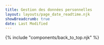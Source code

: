 ```yaml
---
title: Gestion des données personnelles  
layout: layouts/page_date_readtime.njk
showBreadcrumb: true
date: Last Modified
---
```









{% include "components/back_to_top.njk" %}
